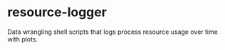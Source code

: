 # resource-logger
Data wrangling shell scripts that logs process resource usage over time with plots.
